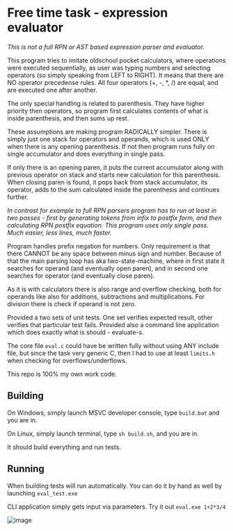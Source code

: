 # Free time task - expression evaluator

_This is not a full RPN or AST based expression parser and evaluator._

This program tries to imitate oldschool pocket calculators, where operations were executed sequentially, as user was typing numbers and selecting operators (so simply speaking from LEFT to RIGHT). It means that there are NO operator precedense rules. All four operators (+, -, *, /) are equal, and are executed one after another.

The only special handling is related to parenthesis. They have higher priority then operators, so program first calculates contents of what is inside parenthesis, and then sums up rest.

These assumptions are making program RADICALLY simpler. There is simply just one stack for operators and operands, which is used ONLY when there is any opening parenthesis. If not then program runs fully on single accumulator and does everything in single pass.

If only there is an opening paren, it puts the current accumulator along with previous operator on stack and starts new calculation for this parenthesis. When closing paren is found, it pops back from stack accumulator, its operator, adds to the sum calculated inside the parenthesis and continues further.

_In contrast for example to full RPN parsers program has to run at least in two passes - first by generating tokens from infix to postfix form, and then calculating RPN postfix equation. This program uses only single pass. Much easier, less lines, much faster._

Program handles prefix negation for numbers. Only requirement is that there CANNOT be any space between minus sign and number. Because of that the main parsing loop has aka two-state-machine, where in first state it searches for operand (and eventually open paren), and in second one searches for operator (and eventually close paren).

As it is with calculators there is also range and overflow checking, both for operands like also for additions, subtractions and multiplications. For division there is check if operand is not zero.

Provided a two sets of unit tests. One set verifies expected result, other verifies that particular test fails. Provided also a command line application which does exactly what is should - evaluate-s.

The core file `eval.c` could have be written fully without using ANY include file, but since the task very generic C, then I had to use at least `limits.h` when checking for overflows/underflows.

This repo is 100% my own work code.

## Building

On Windows, simply launch MSVC developer console, type `build.bat` and you are in.

On Linux, simply launch terminal, type `sh build.sh`, and you are in.

It should build everything and run tests.

## Running

When building tests will run automatically. You can do it by hand as well by launching `eval_test.exe`

CLI application simply gets input via parameters. Try it out `eval.exe 1+2*3/4`

![image](https://github.com/akowalew/eval/assets/11333571/15605d99-61e6-463e-85c2-f3f805b40ff3)
